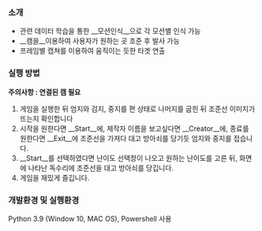 ### 소개

* 관련 데이터 학습을 통한 __모션인식__으로 각 모션별 인식 가능
* __캠을__이용하여 사용자가 원하는 곳 조준 후 발사 가능
* 프레임별 캡쳐를 이용하여 움직이는 듯한 타겟 연출

### 실행 방법

__주의사항 : 연결된 캠 필요__

1. 게임을 실행한 뒤 엄지와 검지, 중지를 편 상태로 나머지를 굽힌 뒤 조준선 이미지가 뜨는지 확인합니다
2. 시작을 원한다면 __Start__에, 제작자 이름을 보고싶다면 __Creator__에, 종료를 원한다면 __Exit__에 조준선을 가져다 대고 방아쇠를 당기듯 엄지와 중지를 접습니다.
3. __Start__를 선택하였다면 난이도 선택창이 나오고 원하는 난이도를 고른 뒤, 화면에 나타난 독수리에 조준선을 대고 방아쇠를 당깁니다.
4. 게임을 재밌게 즐깁니다.

### 개발환경 및 실행환경

Python 3.9 (Window 10, MAC OS), Powershell 사용